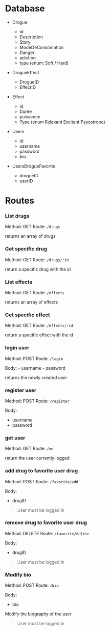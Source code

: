 # Database

- Drogue
  - id
  - Description
  - Story
  - ModeDeConsomation
  - Danger
  - adiction
  - type (enum: Soft / Hard)

- DrogueEffect
  - DrogueID
  - EffectID

- Effect
  - id
  - Durée
  - puissance
  - Type (enum Relaxant Excitant Psycotrope)
  
 - Users
   - id
   - username
   - password
   - bio
   
- UsersDrogueFavortie
  - drogueID
  - userID

  
# Routes  

### List drugs

Method: GET
Route: `/drugs`

returns an array of drugs

### Get specific drug

Method: GET
Route: `/drugs/:id`

return a specific drug with the id

### List effects

Method: GET
Route: `/effects`

returns an array of effects

### Get specific effect

Method: GET
Route: `/effects/:id`

return a specific effect with the id

### login user

Method: POST
Route: `/login`

Body:
    - username
    - password

returns the newly created user

### register user

Method: POST
Route: `/register`

Body:
   - username
   - password

### get user

Method: GET
Route: `/me`

return the user currently logged

### add drug to favorite user drug

Method: POST
Route: `/favorite/add`

Body:
   - drugID

> User must be logged in

### remove drug to favorite user drug

Method: DELETE
Route: `/favorite/delete`

Body:
 - drugID

> User must be logged in

### Modify bio

Method: POST
Route: `/bio`

Body:
  - bio
  
Modify the biography of the user

> User must be logged in

